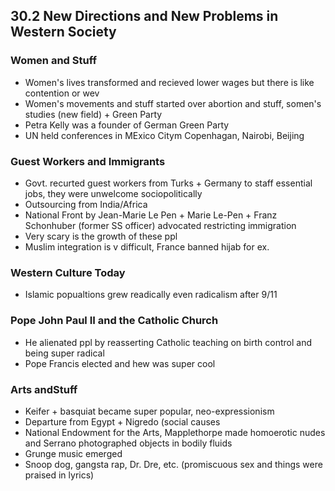 ## 30.2 New Directions and New Problems in Western Society
### Women and Stuff
- Women's lives transformed and recieved lower wages but there is like contention or wev
- Women's movements and stuff started over abortion and stuff, somen's studies (new field) + Green Party
- Petra Kelly was a founder of German Green Party
- UN held conferences in MExico Citym Copenhagan, Nairobi, Beijing
### Guest Workers and Immigrants
- Govt. recurted guest workers from Turks + Germany to staff essential jobs, they were unwelcome sociopolitically
- Outsourcing from India/Africa
- National Front by Jean-Marie Le Pen + Marie Le-Pen + Franz Schonhuber (former SS officer) advocated restricting immigration
- Very scary is the growth of these ppl
- Muslim integration is v difficult, France banned hijab for ex.
### Western Culture Today
-  Islamic popualtions grew readically even radicalism after 9/11
### Pope John Paul II and the Catholic Church
- He alienated ppl by reasserting Catholic teaching on birth control and being super radical
- Pope Francis elected and hew was super cool
### Arts andStuff
- Keifer + basquiat became super popular, neo-expressionism
- Departure from Egypt + Nigredo (social causes
- National Endowment for the Arts, Mapplethorpe made homoerotic nudes and Serrano photographed objects in bodily fluids
- Grunge music emerged
- Snoop dog, gangsta rap, Dr. Dre, etc. (promiscuous sex and things were praised in lyrics)
